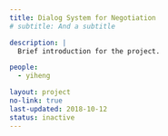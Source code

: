 ```yaml
---
title: Dialog System for Negotiation
# subtitle: And a subtitle

description: |
  Brief introduction for the project.

people:
  - yiheng

layout: project
no-link: true
last-updated: 2018-10-12
status: inactive
---
```

